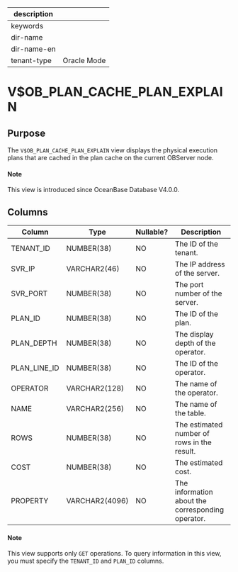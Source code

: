 |description||
|---|---|
|keywords||
|dir-name||
|dir-name-en||
|tenant-type|Oracle Mode|

# V$OB_PLAN_CACHE_PLAN_EXPLAIN

## **Purpose**

The `V$OB_PLAN_CACHE_PLAN_EXPLAIN` view displays the physical execution plans that are cached in the plan cache on the current OBServer node.

<main id="notice" type='explain'>
  <h4>Note</h4>
  <p>This view is introduced since OceanBase Database V4.0.0. </p>
</main>

## Columns

| **Column** | **Type** | **Nullable?** | **Description** |
|--------------|----------------|----------------|------------------|
| TENANT_ID | NUMBER(38) | NO | The ID of the tenant. |
| SVR_IP | VARCHAR2(46) | NO | The IP address of the server. |
| SVR_PORT | NUMBER(38) | NO | The port number of the server. |
| PLAN_ID | NUMBER(38) | NO | The ID of the plan. |
| PLAN_DEPTH | NUMBER(38) | NO | The display depth of the operator. |
| PLAN_LINE_ID | NUMBER(38) | NO | The ID of the operator. |
| OPERATOR | VARCHAR2(128) | NO | The name of the operator. |
| NAME | VARCHAR2(256) | NO | The name of the table. |
| ROWS | NUMBER(38) | NO | The estimated number of rows in the result. |
| COST | NUMBER(38) | NO | The estimated cost. |
| PROPERTY | VARCHAR2(4096) | NO | The information about the corresponding operator. |

  <main id="notice" type='explain'>
    <h4>Note</h4>
    <p>This view supports only <code>GET</code> operations. To query information in this view, you must specify the <code>TENANT_ID</code> and <code>PLAN_ID</code> columns. </p>
  </main>
